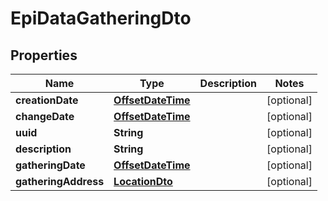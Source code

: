 # EpiDataGatheringDto

## Properties

| Name                 | Type                                    | Description | Notes      |
| -------------------- | --------------------------------------- | ----------- | ---------- |
| **creationDate**     | [**OffsetDateTime**](OffsetDateTime.md) |             | [optional] |
| **changeDate**       | [**OffsetDateTime**](OffsetDateTime.md) |             | [optional] |
| **uuid**             | **String**                              |             | [optional] |
| **description**      | **String**                              |             | [optional] |
| **gatheringDate**    | [**OffsetDateTime**](OffsetDateTime.md) |             | [optional] |
| **gatheringAddress** | [**LocationDto**](LocationDto.md)       |             | [optional] |
